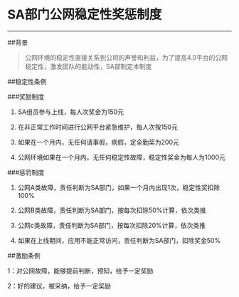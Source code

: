 # SA部门公网稳定性奖惩制度
--------------------------
##背景
> 公网环境的稳定性直接关系到公司的声誉和利益，为了提高4.0平台的公网稳定性，激发团队的能动性，SA部制定本制度

##稳定性条例

###奖励制度

1. SA组员参与上线，每人次奖金为150元

2. 在非正常工作时间进行公网平台紧急维护，每人次按150元

3. 如果在一个月内，无任何请事假，病假，定全勤奖为200元

4. 公网环境如果在一个月内，无任何稳定性故障，稳定性奖金为每人为1000元


###惩罚制度

1. 公网A类故障，责任判断为SA部门，如果一个月内出现1次，稳定性奖扣除100%

2. 公网B类故障，责任判断为SA部门，按每次扣除50%计算，依次类推

3. 公网c类故障，责任判断为SA部门，按每次扣除20%计算，依次类推

4. 如果在上线期间，应用不能正常访问，责任判断为SA部门，扣除奖金50%
  
  
##激励条例

1：对公网故障，能够提前判断，预知，给予一定奖励

2：好的建议，被采纳，给予一定奖励



















